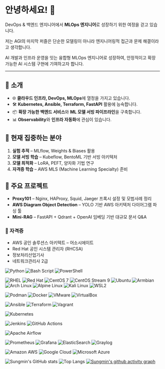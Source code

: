 # 안녕하세요! 👋

DevOps & 백엔드 엔지니어에서 **MLOps 엔지니어**로 성장하기 위한 여정을 걷고 있습니다.  

저는 AGI의 마지막 퍼즐은 단순한 모델링이 아니라 엔지니어링적 접근과 문제 해결이라고 생각합니다.

AI 개발과 인프라 운영을 잇는 융합형 MLOps 엔지니어로 성장하여, 안정적이고 확장 가능한 AI 시스템 구현에 기여하고자 합니다.

---
## 🚀 소개
- 🌐 **클라우드 인프라, DevOps, MLOps**에 열정을 가지고 있습니다.  
- 🛠 **Kubernetes, Ansible, Terraform, FastAPI** 활용에 능숙합니다.  
- 📦 **확장 가능한 백엔드 서비스**와 **ML 모델 서빙 파이프라인**을 구축합니다.  
- 📊 **Observability**와 **인프라 자동화**에 관심이 있습니다.  

## 📌 현재 집중하는 분야
1. **실험 추적** – MLflow, Weights & Biases 활용  
2. **모델 서빙 학습** – Kubeflow, BentoML 기반 서빙 아키텍처  
3. **모델 최적화** – LoRA, PEFT, 양자화 기법 연구  
4. **자격증 학습** – AWS MLS (Machine Learning Specialty) 준비  

## 📂 주요 프로젝트
- **Proxy101** – Nginx, HAProxy, Squid, Jaeger 프록시 설정 및 모범사례 정리  
- **AWS Diagram Object Detection** – YOLO 기반 AWS 아키텍처 다이어그램 파싱 툴  
- **Mini-RAG** – FastAPI + Qdrant + OpenAI 임베딩 기반 대규모 문서 Q&A  

### 📜 자격증
- AWS 공인 솔루션스 아키텍트 – 어소시에이트
- Red Hat 공인 시스템 관리자 (RHCSA)
- 정보처리산업기사
- 네트워크관리사 2급


<!-- Language / Scripting -->
![Python](https://img.shields.io/badge/Python-3670A0?style=flat-square&logo=python&logoColor=ffdd54)
![Bash Script](https://img.shields.io/badge/Bash_Script-121011?style=flat-square&logo=gnu-bash&logoColor=white)
![PowerShell](https://img.shields.io/badge/PowerShell-5391FE?style=flat-square&logo=powershell&logoColor=white)

<!-- Operating Systems -->
![RHEL](https://img.shields.io/badge/RHEL-EE0000?style=flat-square&logo=redhat&logoColor=white)
![Red Hat](https://img.shields.io/badge/Red_Hat-EE0000?style=flat-square&logo=redhat&logoColor=white)
![CentOS 7](https://img.shields.io/badge/CentOS_7-262577?style=flat-square&logo=centos&logoColor=white)
![CentOS Stream 9](https://img.shields.io/badge/CentOS_Stream_9-262577?style=flat-square&logo=centos&logoColor=white)
![Ubuntu](https://img.shields.io/badge/Ubuntu-E95420?style=flat-square&logo=ubuntu&logoColor=white)
![Armbian](https://img.shields.io/badge/Armbian-FF6F00?style=flat-square&logo=arm&logoColor=white)
![Arch Linux](https://img.shields.io/badge/Arch_Linux-1793D1?style=flat-square&logo=arch-linux&logoColor=white)
![Alpine Linux](https://img.shields.io/badge/Alpine_Linux-0D597F?style=flat-square&logo=alpinelinux&logoColor=white)
![Kali Linux](https://img.shields.io/badge/Kali_Linux-557C94?style=flat-square&logo=kalilinux&logoColor=white)
![WSL2](https://img.shields.io/badge/WSL2-4D4D4D?style=flat-square&logo=windows-terminal&logoColor=white)

<!-- Container Runtime & Virtualization -->
![Podman](https://img.shields.io/badge/Podman-892CA0?style=flat-square&logo=podman&logoColor=white)
![Docker](https://img.shields.io/badge/Docker-2496ED?style=flat-square&logo=docker&logoColor=white)
![VMware](https://img.shields.io/badge/VMware-607078?style=flat-square&logo=vmware&logoColor=white)
![VirtualBox](https://img.shields.io/badge/VirtualBox-183A61?style=flat-square&logo=virtualbox&logoColor=white)

<!-- IaC / Automation -->
![Ansible](https://img.shields.io/badge/Ansible-EE0000?style=flat-square&logo=ansible&logoColor=white)
![Terraform](https://img.shields.io/badge/Terraform-5C5ECC?style=flat-square&logo=terraform&logoColor=white)
![Vagrant](https://img.shields.io/badge/Vagrant-1563FF?style=flat-square&logo=vagrant&logoColor=white)

<!-- Container Orchestration -->
![Kubernetes](https://img.shields.io/badge/Kubernetes-326CE5?style=flat-square&logo=kubernetes&logoColor=white)

<!-- CI/CD -->
![Jenkins](https://img.shields.io/badge/Jenkins-D24939?style=flat-square&logo=jenkins&logoColor=white)
![GitHub Actions](https://img.shields.io/badge/GitHub_Actions-2088FF?style=flat-square&logo=githubactions&logoColor=white)

<!-- Data -->
![Apache Airflow](https://img.shields.io/badge/Apache_Airflow-017CEE?style=flat-square&logo=apacheairflow&logoColor=white)

<!-- Observability / Monitoring -->
![Prometheus](https://img.shields.io/badge/Prometheus-E6522C?style=flat-square&logo=prometheus&logoColor=white)
![Grafana](https://img.shields.io/badge/Grafana-F46800?style=flat-square&logo=grafana&logoColor=white)
![ElasticSearch](https://img.shields.io/badge/ElasticSearch-005571?style=flat-square&logo=elasticsearch&logoColor=white)
![Graylog](https://img.shields.io/badge/Graylog-FF3633?style=flat-square&logo=graylog&logoColor=white)


<!-- Cloud Platforms -->
![Amazon AWS](https://img.shields.io/badge/Amazon_AWS-FF9900?style=flat-square&logo=amazonaws&logoColor=white)
![Google Cloud](https://img.shields.io/badge/Google_Cloud-4285F4?style=flat-square&logo=googlecloud&logoColor=white)
![Microsoft Azure](https://img.shields.io/badge/Microsoft_Azure-0078D4?style=flat-square&logo=microsoftazure&logoColor=white)



![Sungmin's GitHub stats](https://github-readme-stats.vercel.app/api?username=sungmin-woo-devops&show_icons=true&theme=radical)
![Top Langs](https://github-readme-stats.vercel.app/api/top-langs/?username=sungmin-woo-devops&layout=compact&theme=radical)
[![Sungmin's github activity graph](https://github-readme-activity-graph.vercel.app/graph?username=sungmin-woo-devops&theme=react-dark)](https://github.com/ashutosh00710/github-readme-activity-graph)
